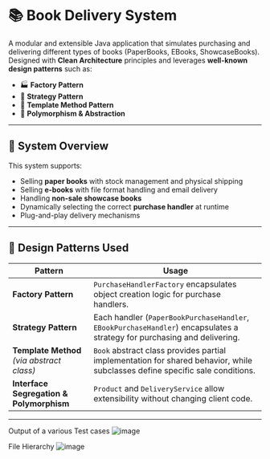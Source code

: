 # 📚 Book Delivery System

A modular and extensible Java application that simulates purchasing and delivering different types of books (PaperBooks, EBooks, ShowcaseBooks). Designed with **Clean Architecture** principles and leverages **well-known design patterns** such as:

- 🏭 **Factory Pattern**
- 🤝 **Strategy Pattern**
- 🧩 **Template Method Pattern**
- 🔄 **Polymorphism & Abstraction**

---

## 🔧 System Overview

This system supports:

- Selling **paper books** with stock management and physical shipping
- Selling **e-books** with file format handling and email delivery
- Handling **non-sale showcase books**
- Dynamically selecting the correct **purchase handler** at runtime
- Plug-and-play delivery mechanisms

---

## 🧠 Design Patterns Used

| Pattern | Usage |
|--------|-------|
| **Factory Pattern** | `PurchaseHandlerFactory` encapsulates object creation logic for purchase handlers. |
| **Strategy Pattern** | Each handler (`PaperBookPurchaseHandler`, `EBookPurchaseHandler`) encapsulates a strategy for purchasing and delivering. |
| **Template Method** *(via abstract class)* | `Book` abstract class provides partial implementation for shared behavior, while subclasses define specific sale conditions. |
| **Interface Segregation & Polymorphism** | `Product` and `DeliveryService` allow extensibility without changing client code. |

---

Output of a various Test cases
![image](https://github.com/user-attachments/assets/af197d88-8ab1-4ef3-8685-70edab6c537e)

File Hierarchy
![image](https://github.com/user-attachments/assets/70d62513-a7fa-4abc-8de0-3da47dd8fdea)





